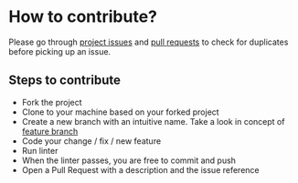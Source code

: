 # How to contribute?

Please go through [project issues](https://github.com/ManrajGrover/HackerEarth-CLI/issues) and [pull requests](https://github.com/ManrajGrover/HackerEarth-CLI/pulls) to check for duplicates before picking up an issue.

## Steps to contribute

* Fork the project
* Clone to your machine based on your forked project
* Create a new branch with an intuitive name. Take a look in concept of [feature branch](https://martinfowler.com/bliki/FeatureBranch.html)
* Code your change / fix / new feature
* Run linter
* When the linter passes, you are free to commit and push
* Open a Pull Request with a description and the issue reference
